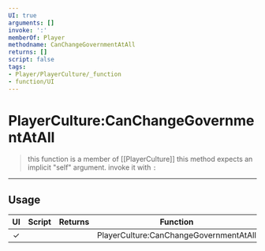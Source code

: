 ```yaml
---
UI: true
arguments: []
invoke: ':'
memberOf: Player
methodname: CanChangeGovernmentAtAll
returns: []
script: false
tags:
- Player/PlayerCulture/_function
- function/UI
---
```

# PlayerCulture:CanChangeGovernmentAtAll
> this function is a member of [[PlayerCulture]]
> this method expects an implicit "self" argument. invoke it with `:`
-----
## Usage
|  UI | Script | Returns | Function | Arguments |
|:---:|:------:|-------:|:--------:|:---------|
|✓| ||PlayerCulture:CanChangeGovernmentAtAll||
